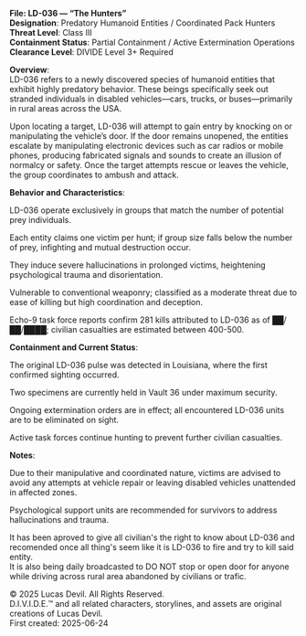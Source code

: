 **File: LD-036 — “The Hunters”**  
**Designation**: Predatory Humanoid Entities / Coordinated Pack Hunters  
**Threat Level**: Class III  
**Containment Status**: Partial Containment / Active Extermination Operations  
**Clearance Level**: DIVIDE Level 3+ Required  






**Overview**:  
LD-036 refers to a newly discovered species of humanoid entities that exhibit highly predatory behavior. These beings specifically seek out stranded individuals in disabled vehicles—cars, trucks, or buses—primarily in rural areas across the USA.  

Upon locating a target, LD-036 will attempt to gain entry by knocking on or manipulating the vehicle’s door. If the door remains unopened, the entities escalate by manipulating electronic devices such as car radios or mobile phones, producing fabricated signals and sounds to create an illusion of normalcy or safety. Once the target attempts rescue or leaves the vehicle, the group coordinates to ambush and attack.  

**Behavior and Characteristics**:  

LD-036 operate exclusively in groups that match the number of potential prey individuals.  

Each entity claims one victim per hunt; if group size falls below the number of prey, infighting and mutual destruction occur.  

They induce severe hallucinations in prolonged victims, heightening psychological trauma and disorientation.  

Vulnerable to conventional weaponry; classified as a moderate threat due to ease of killing but high coordination and deception.  

Echo-9 task force reports confirm 281 kills attributed to LD-036 as of ██/██/████; civilian casualties are estimated between 400-500.  

**Containment and Current Status**:  

The original LD-036 pulse was detected in Louisiana, where the first confirmed sighting occurred.  

Two specimens are currently held in Vault 36 under maximum security.  

Ongoing extermination orders are in effect; all encountered LD-036 units are to be eliminated on sight.  

Active task forces continue hunting to prevent further civilian casualties.  

**Notes**:  

Due to their manipulative and coordinated nature, victims are advised to avoid any attempts at vehicle repair or leaving disabled vehicles unattended in affected zones.  

Psychological support units are recommended for survivors to address hallucinations and trauma.  

It has been aproved to give all civilian's the right to know about LD-036 and recomended once all thing's seem like it is LD-036 to fire and try to kill said entity.  
It is also being daily broadcasted to DO NOT stop or open door for anyone while driving across rural area abandoned by civilians or trafic.  



© 2025 Lucas Devil. All Rights Reserved.  
D.I.V.I.D.E.™ and all related characters, storylines, and assets are original creations of Lucas Devil.  
First created: 2025-06-24  
